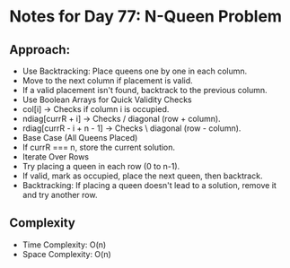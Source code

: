 # Notes for Day 77: N-Queen Problem

## Approach:

- Use Backtracking: Place queens one by one in each column.
- Move to the next column if placement is valid.
- If a valid placement isn't found, backtrack to the previous column.
- Use Boolean Arrays for Quick Validity Checks
- col[i] → Checks if column i is occupied.
- ndiag[currR + i] → Checks / diagonal (row + column).
- rdiag[currR - i + n - 1] → Checks \ diagonal (row - column).
- Base Case (All Queens Placed)
- If currR === n, store the current solution.
- Iterate Over Rows
- Try placing a queen in each row (0 to n-1).
- If valid, mark as occupied, place the next queen, then backtrack.
- Backtracking: If placing a queen doesn't lead to a solution, remove it and try another row.

## Complexity

- Time Complexity: O(n)
- Space Complexity: O(n)
